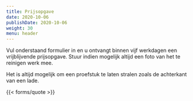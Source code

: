 ```yaml
---
title: Prijsopgave
date: 2020-10-06
publishDate: 2020-10-06
weight: 30
menu: header
---
```

Vul onderstaand formulier in en u ontvangt binnen vijf werkdagen een
vrijblijvende prijsopgave. Stuur indien mogelijk altijd een foto
van het te reinigen werk mee.

Het is altijd mogelijk om een proefstuk te laten stralen zoals de achterkant van een lade.

{{< forms/quote >}}
